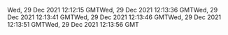 Wed, 29 Dec 2021 12:12:15 GMTWed, 29 Dec 2021 12:13:36 GMTWed, 29 Dec 2021 12:13:41 GMTWed, 29 Dec 2021 12:13:46 GMTWed, 29 Dec 2021 12:13:51 GMTWed, 29 Dec 2021 12:13:56 GMT
